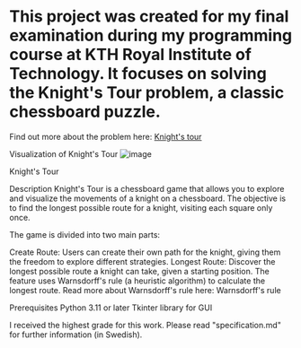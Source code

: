 # This project was created for my final examination during my programming course at KTH Royal Institute of Technology. It focuses on solving the Knight's Tour problem, a classic chessboard puzzle.

Find out more about the problem here: [Knight's tour](https://en.wikipedia.org/wiki/Knight%27s_tour)

Visualization of Knight's Tour
![image](https://github.com/user-attachments/assets/78b8fa52-4c79-46db-bfd8-171de1abcd11)

Knight's Tour

Description
Knight's Tour is a chessboard game that allows you to explore and visualize the movements of a knight on a chessboard. The objective is to find the longest possible route for a knight, visiting each square only once.

The game is divided into two main parts:

Create Route: Users can create their own path for the knight, giving them the freedom to explore different strategies.
Longest Route: Discover the longest possible route a knight can take, given a starting position. The feature uses Warnsdorff's rule (a heuristic algorithm) to calculate the longest route.
Read more about Warnsdorff's rule here: Warnsdorff's rule

Prerequisites
Python 3.11 or later
Tkinter library for GUI

I received the highest grade for this work. Please read "specification.md" for further information (in Swedish).
